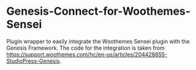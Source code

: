 # Genesis-Connect-for-Woothemes-Sensei
Plugin wrapper to easily integrate the Woothemes Sensei plugin with the Genesis Framework. The code for the integration is taken from https://support.woothemes.com/hc/en-us/articles/204428855-StudioPress-Genesis.

